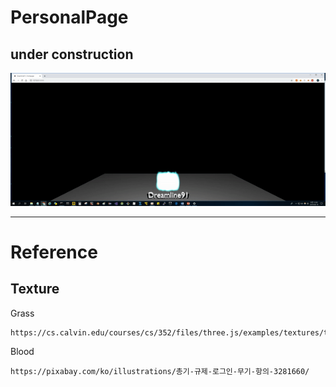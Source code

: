 # PersonalPage  
under construction  
---  

<img src="https://github.com/jaejunha/PersonalPage/blob/master/preview/ing.gif?raw=true">   

---
# Reference  
## Texture  
Grass
```
https://cs.calvin.edu/courses/cs/352/files/three.js/examples/textures/terrain/
```
Blood
```
https://pixabay.com/ko/illustrations/총기-규제-로그인-무기-항의-3281660/
```